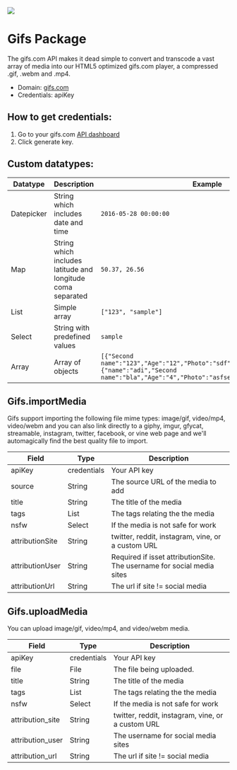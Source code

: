 [![](https://scdn.rapidapi.com/RapidAPI_banner.png)](https://rapidapi.com/package/Gifs/functions?utm_source=RapidAPIGitHub_GifsFunctions&utm_medium=button&utm_content=RapidAPI_GitHub)

# Gifs Package
The gifs.com API makes it dead simple to convert and transcode a vast array of media into our HTML5 optimized gifs.com player, a compressed .gif, .webm and .mp4.
* Domain: [gifs.com](https://gifs.com/)
* Credentials: apiKey

## How to get credentials: 
1. Go to your gifs.com [API dashboard](https://gifs.com/dashboard/api)
2. Click generate key.

## Custom datatypes: 
  |Datatype|Description|Example
  |--------|-----------|----------
  |Datepicker|String which includes date and time|```2016-05-28 00:00:00```
  |Map|String which includes latitude and longitude coma separated|```50.37, 26.56```
  |List|Simple array|```["123", "sample"]``` 
  |Select|String with predefined values|```sample```
  |Array|Array of objects|```[{"Second name":"123","Age":"12","Photo":"sdf","Draft":"sdfsdf"},{"name":"adi","Second name":"bla","Age":"4","Photo":"asfserwe","Draft":"sdfsdf"}] ```  
 
## Gifs.importMedia
Gifs support importing the following file mime types: image/gif, video/mp4, video/webm and you can also link directly to a giphy, imgur, gfycat, streamable, instagram, twitter, facebook, or vine web page and we'll automagically find the best quality file to import.

| Field          | Type       | Description
|----------------|------------|----------
| apiKey         | credentials| Your API key
| source         | String     | The source URL of the media to add
| title          | String     | The title of the media
| tags           | List       | The tags relating the the media
| nsfw           | Select     | If the media is not safe for work
| attributionSite| String     | twitter, reddit, instagram, vine, or a custom URL
| attributionUser| String     | Required if isset attributionSite. The username for social media sites
| attributionUrl | String     | The url if site != social media

## Gifs.uploadMedia
You can upload image/gif, video/mp4, and video/webm media.

| Field           | Type       | Description
|-----------------|------------|----------
| apiKey          | credentials| Your API key
| file            | File       | The file being uploaded.
| title           | String     | The title of the media
| tags            | List       | The tags relating the the media
| nsfw            | Select     | If the media is not safe for work
| attribution_site| String     | twitter, reddit, instagram, vine, or a custom URL
| attribution_user| String     | The username for social media sites
| attribution_url | String     | The url if site != social media

